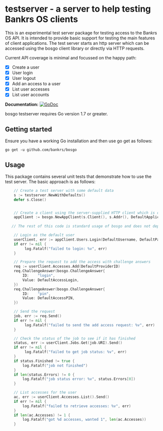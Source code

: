 # testserver - a server to help testing Bankrs OS clients

This is an experimental test server package for testing access to the Bankrs OS API. 
It is intended to provide basic support for testing the main features of client applications. 
The test server starts an http server which can be accessed using the bosgo client library or directly via HTTP requests.

Current API coverage is minimal and focussed on the happy path:

 - [x] Create a user
 - [x] User login
 - [x] User logout
 - [x] Add an access to a user
 - [x] List user accesses
 - [x] List user accounts

**Documentation:** [![GoDoc](https://godoc.org/github.com/bankrs/bosgo/testserver?status.svg)](https://godoc.org/github.com/bankrs/bosgo/testserver)  

bosgo testserver requires Go version 1.7 or greater.

## Getting started

Ensure you have a working Go installation and then use go get as follows:

```
go get -u github.com/bankrs/bosgo
```

## Usage

This package contains several unit tests that demonstrate how to use the test server. The basic approach is as follows:

```Go
    // Create a test server with some default data
    s := testserver.NewWithDefaults()
    defer s.Close()


    // Create a client using the server-supplied HTTP client which is configured to accept the test server's TLS config
    appClient := bosgo.NewAppClient(s.Client(), s.Addr(), DefaultApplicationID)
 
   // The rest of this code is standard usage of bosgo and does not depend on the test server

    // Login as the default user
    userClient, err := appClient.Users.Login(DefaultUsername, DefaultPassword).Send()
    if err != nil {
         log.Fatalf("failed to login: %v", err)
    }

    // Prepare the request to add the access with challenge answers
    req := userClient.Accesses.Add(DefaultProviderID)
    req.ChallengeAnswer(bosgo.ChallengeAnswer{
        ID:    "login",
        Value: DefaultAccessLogin,
    })
    req.ChallengeAnswer(bosgo.ChallengeAnswer{
        ID:    "pin",
        Value: DefaultAccessPIN,
    })

    // Send the request
    job, err := req.Send()
    if err != nil {
         log.Fatalf("failed to send the add access request: %v", err)
    }

    // Check the status of the job to see if it has finished
    status, err := userClient.Jobs.Get(job.URI).Send()
    if err != nil {
         log.Fatalf("failed to get job status: %v", err)
    }
    if status.Finished != true {
        log.Fatalf("job not finished")
    }
    if len(status.Errors) != 0 {
        log.Fatalf("job status error: %v", status.Errors[0])
    }

    // List accesses for the user
    ac, err := userClient.Accesses.List().Send()
    if err != nil {
        log.Fatalf("failed to retrieve accesses: %v", err)
    }
    if len(ac.Accesses) != 1 {
        log.Fatalf("got %d accesses, wanted 1", len(ac.Accesses))
    }
```
